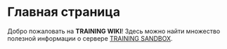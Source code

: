 # Главная страница

Добро пожаловать на **TRAINING WIKI**! Здесь можно найти множество полезной информации о сервере [TRAINING SANDBOX](https://training-server.com).